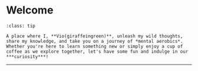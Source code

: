  
 # Welcome
 
 ```{admonition} The Giraffe Notes
 :class: tip

 A place where I, **Vio(giraffeingreen)**, unleash my wild thoughts, share my knowledge, and take you on a journey of *mental aerobics*. Whether you're here to learn something new or simply enjoy a cup of coffee as we explore together, let's have some fun and indulge in our ***curiosity***!

```

---

```{tableofcontents}
```

